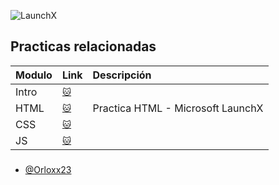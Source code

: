 
![LaunchX](https://camo.githubusercontent.com/3d8782fec25373005a29c2ed4799daa3d15f2431164cb3c189fb03ad692a1bf7/68747470733a2f2f696e6e6f76616363696f6e2e636c6f75642f77702d636f6e74656e742f75706c6f6164732f323032322f30392f4f6e426f617264696e672e706e67)


## Practicas relacionadas

| Modulo | Link     | Descripción |
| :-------- | :------- | :-------- |
| Intro | [`🐱`]() |  |
| HTML | [`🐱`](https://github.com/Orloxx23/pasteleria) | Practica HTML - Microsoft LaunchX |
| CSS | [`🐱`]() |  |
| JS | [`🐱`]() |  |



###

- [@Orloxx23](https://www.github.com/Orloxx23)

